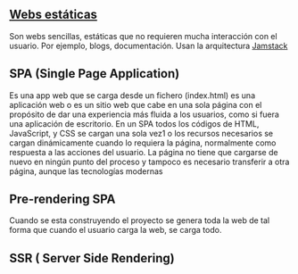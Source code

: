 
## [Webs estáticas](https://en.wikipedia.org/wiki/Static_web_page)
Son webs sencillas, estáticas que no requieren mucha interacción con el usuario. Por ejemplo, blogs, documentación. Usan la arquitectura [Jamstack](https://medium.com/@khriztianmoreno/jamstack-y-c%C3%B3mo-los-sitios-web-son-cada-vez-m%C3%A1s-r%C3%A1pidos-c4c0a4964ad6)



## SPA (Single Page Application)
Es una app web que se carga desde un fichero (index.html)
es una aplicación web o es un sitio web que cabe en una sola página con el propósito de dar una experiencia más fluida a los usuarios, como si fuera una aplicación de escritorio. En un SPA todos los códigos de HTML, JavaScript, y CSS se cargan una sola vez1​ o los recursos necesarios se cargan dinámicamente cuando lo requiera la página, normalmente como respuesta a las acciones del usuario. La página no tiene que cargarse de nuevo en ningún punto del proceso y tampoco es necesario transferir a otra página, aunque las tecnologías modernas 
 
## Pre-rendering SPA

Cuando se esta construyendo el proyecto se genera toda la web de tal forma que cuando el usuario carga la web, se carga todo.

## SSR ( Server Side Rendering)